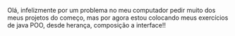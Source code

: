 Olá, infelizmente por um problema no meu computador pedir muito dos meus projetos do começo, mas por agora estou colocando meus exercícios de java POO, desde herança, composição a interface!!
